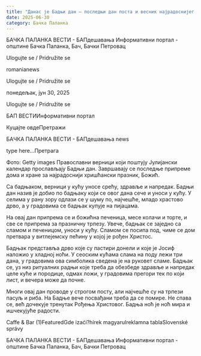 ```yaml
---
title: "Данас је Бадњи дан – последњи дан поста и весник најрадоснијег празника"
date: 2025-06-30
category: Бачка Паланка
---
```


БАЧКА ПАЛАНКА ВЕСТИ - БАПдешавања Информативни портал - општине Бачка Паланка, Бач, Бачки Петровац

Ulogujte se / Pridružite se

romanianews

Ulogujte se / Pridružite se

понедељак, јун 30, 2025

Ulogujte se / Pridružite se

БАП ВЕСТИИнформативни портал

Куцајте овдеПретражи

БАЧКА ПАЛАНКА ВЕСТИ - БАПдешавања news

type here...Претрага

Фото: Getty images
            Православни верници који поштују Јулијански календар прослављају Бадњи дан. Завршавају се последње припреме дома и хране за најрадоснији хришћански празник, Божић.

Са бадњаком, верници у кућу уносе срећу, здравље и напредак. Бадњи дан назив је добио по бадњаку који се овог дана сече и уноси у кућу.
У селима у рану зору одлази се у шуму по, најчешће, младо храстово дрво, а у градовима се бадњак купује на пијацама.


На овај дан припрема се и божићна печеница, месе колачи и торте, и све се припрема за празничну трпезу. Увече, бадњак се заједно са сламом и печеницом, уноси у кућу. Сламом се посипа под, чиме се дом претвара у витлејемску пећину у којој је рођен Христос.


Бадњак представља дрво које су пастири донели и које је Јосиф наложио у хладној ноћи. У сеоским кућама слама на поду лежи три дана, у градовима ова симболика сведена је на руковет сламе.
Бадњак се, уз низ ритуалних радњи које треба да обезбеде здравље и напредак целе куће и породице, одмах ложи, у градовима прегори тек по који лист, и вечера може да почне.


Многи овај дан проводе у строгом посту, али најчешће су на трпези пасуљ и риба. На Бадње вече посвађани треба да се помире. Не спава се, већ дочекује тренутак Рођења Христовог. Бадња ноћ је ноћ мира и ишчекујуће радости.

Caffe & Bar (1)FeaturedGde izaći?hírek magyarulreklamna tablaSlovenské správy

БАЧКА ПАЛАНКА ВЕСТИ - БАПдешавања Информативни портал - општине Бачка Паланка, Бач, Бачки Петровац
